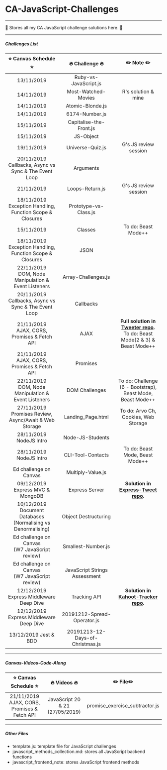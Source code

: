 # CA-JavaScript-Challenges

---
:whale: Stores all my CA JavaScript challenge solutions here. :whale: 

---
##### Challenges List

|:star: Canvas Schedule :star:|     :fire: Challenge :fire:     |   :pencil2: Note :pencil2:       | 
|:----------------------------:|:-------------------------------:|:-------------------------------:|
|13/11/2019            |       Ruby-vs-JavaScript.js     |                                         |
|14/11/2019            |       Most-Watched-Movies       |        R's solution & mine              |
|14/11/2019            |       Atomic-Blonde.js          |                                         |
|14/11/2019            |       6174-Number.js            |                                         |
|15/11/2019            |       Capitalise-the-Front.js   |                                         |
|15/11/2019            |       JS-Object                 |                                         |
|19/11/2019            |       Universe-Quiz.js          |        G's JS review session            |
|20/11/2019</br>Callbacks, Async vs Sync & The Event Loop|Arguments|                               |
|21/11/2019            |       Loops-Return.js           |        G's JS review session            |
|18/11/2019</br>Exception Handling, Function Scope & Closures| Prototype-vs-Class.js|              |
|15/11/2019            |       Classes                   |        To do: Beast Mode++              |
|18/11/2019</br>Exception Handling, Function Scope & Closures|       JSON   |                      |
|22/11/2019</br>DOM, Node Manipulation & Event Listeners|Array-Challenges.js|                      |
|20/11/2019</br>Callbacks, Async vs Sync & The Event Loop|Callbacks|                               |
|21/11/2019</br>AJAX, CORS, Promises & Fetch API|AJAX        |__Full solution in [Tweeter repo](https://github.com/EllieChen-Git/Tweeter).__</br>To do: Beast Mode(2 & 3) & Beast Mode++                              |         
|21/11/2019</br>AJAX, CORS, Promises & Fetch API|Promises    |                                     |    
|22/11/2019</br>DOM, Node Manipulation & Event Listeners|DOM Challenges|To do: Challenge (6 - Bootstrap), Beast Mode, Beast Mode++                                                                                 |   
|27/11/2019</br>Promises Review, Async/Await & Web Storage|Landing_Page.html|To do: Arvo Ch, Cookies, Web Storage| 
|28/11/2019 NodeJS Intro|Node-JS-Students|                                                         |
|28/11/2019 NodeJS Intro|CLI-Tool-Contacts|To do: Beast Mode, Beast Mode++                         |
|Ed challenge on Canvas |Multiply-Value.js|                                                        |
|09/12/2019 Express MVC & MongoDB|Express Server|__Solution in [Express-Tweet repo](https://github.com/EllieChen-Git/Express-Tweet).__                                                                    | 
|10/12/2019</br>Document Databases (Normalising vs Denormalising)|Object Destructuring|            |
|Ed challenge on Canvas<br>(W7 JavaScript review) |Smallest-Number.js|                             |
|Ed challenge on Canvas<br>(W7 JavaScript review) |JavaScript Strings Assessment |                 |
|12/12/2019<br>Express Middleware Deep Dive|Tracking API|__Solution in [Kahoot-Tracker repo](https://github.com/EllieChen-Git/Kahoot-Tracker).__                                                                   |
|12/12/2019<br>Express Middleware Deep Dive|20191212-Spread-Operator.js|                           |
|13/12/2019 Jest & BDD|20191213-12-Days-of-Christmas.js|                                           |

<!-- |28/11/2019 NodeJS Intro|Webpack.js|__To do__(We haven't learnt Webpack. Will do this one later.)  |             -->
---

##### Canvas-Videos-Code-Along

|    :star: Canvas Schedule :star:     |       :fire: Videos :fire:      |   :pencil2: File:pencil2:      | 
|:------------------------------------:|:-------------------------------:|:------------------------------:|
| 21/11/2019 AJAX, CORS, Promises & Fetch API| JavaScript 20 & 21 (27/05/2019) | promise_exercise_subtractor.js |


---
##### Other Files

- template.js: template file for JavaScript challenges
- javascript_methods_collection.md: stores all JavaScript backend functions
- javascript_frontend_note: stores JavaScript frontend methods
